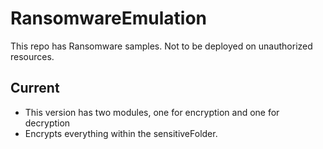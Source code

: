 # RansomwareEmulation
This repo has Ransomware samples. Not to be deployed on unauthorized resources.

## Current
- This version has two modules, one for encryption and one for decryption
- Encrypts everything within the sensitiveFolder.
